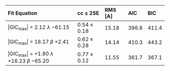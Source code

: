 | Fit Equation                                                                      | cc ± 2SE        | RMS [A]   | AIC     | BIC     |
|:----------------------------------------------------------------------------------|:----------------|:----------|:--------|:--------|
| $\vert{\text{GIC}_\text{max}}\vert$ = $2.12$ $\lambda$ $-61.15$                   | $0.54$ ± $0.18$ | $15.18$   | $396.8$ | $411.4$ |
| $\vert{\text{GIC}_\text{max}}\vert$ = $18.17$ $\beta$ $+2.41$                     | $0.62$ ± $0.28$ | $14.14$   | $410.3$ | $443.2$ |
| $\vert{\text{GIC}_\text{max}}\vert$ = $+1.80$ $\lambda$ $+16.23$ $\beta$ $-65.20$ | $0.77$ ± $0.12$ | $11.55$   | $361.7$ | $367.1$ |